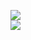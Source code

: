 [![](https://img.shields.io/badge/Made%20With-Github%20Spray-lightgrey.svg?style=for-the-badge&logo=github)](https://github.com/Annihil/github-spray#4348)  
[![](https://i.imgur.com/2DrTn0Z.gif)](https://github.com/Annihil/github-spray)